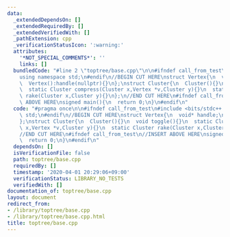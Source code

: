 ```yaml
---
data:
  _extendedDependsOn: []
  _extendedRequiredBy: []
  _extendedVerifiedWith: []
  _pathExtension: cpp
  _verificationStatusIcon: ':warning:'
  attributes:
    '*NOT_SPECIAL_COMMENTS*': ''
    links: []
  bundledCode: "#line 2 \"toptree/base.cpp\"\n\n#ifndef call_from_test\n#include <bits/stdc++.h>\n\
    using namespace std;\n#endif\n//BEGIN CUT HERE\nstruct Vertex{\n  void* handle;\n\
    \  Vertex():handle(nullptr){}\n};\nstruct Cluster{\n  Cluster(){}\n  void toggle(){}\n\
    \  static Cluster compress(Cluster x,Vertex *v,Cluster y){}\n  static Cluster\
    \ rake(Cluster x,Cluster y){}\n};\n//END CUT HERE\n#ifndef call_from_test\n//INSERT\
    \ ABOVE HERE\nsigned main(){\n  return 0;\n}\n#endif\n"
  code: "#pragma once\n\n#ifndef call_from_test\n#include <bits/stdc++.h>\nusing namespace\
    \ std;\n#endif\n//BEGIN CUT HERE\nstruct Vertex{\n  void* handle;\n  Vertex():handle(nullptr){}\n\
    };\nstruct Cluster{\n  Cluster(){}\n  void toggle(){}\n  static Cluster compress(Cluster\
    \ x,Vertex *v,Cluster y){}\n  static Cluster rake(Cluster x,Cluster y){}\n};\n\
    //END CUT HERE\n#ifndef call_from_test\n//INSERT ABOVE HERE\nsigned main(){\n\
    \  return 0;\n}\n#endif\n"
  dependsOn: []
  isVerificationFile: false
  path: toptree/base.cpp
  requiredBy: []
  timestamp: '2020-04-01 20:29:06+09:00'
  verificationStatus: LIBRARY_NO_TESTS
  verifiedWith: []
documentation_of: toptree/base.cpp
layout: document
redirect_from:
- /library/toptree/base.cpp
- /library/toptree/base.cpp.html
title: toptree/base.cpp
---
```

